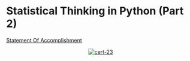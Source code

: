 # Statistical Thinking in Python (Part 2)

[Statement Of Accomplishment](https://www.datacamp.com/statement-of-accomplishment/course/523bd445dbe52a0f69a20979f95b89808cf0a51f)

 <p align='center'>
  <a href="#">
    <img src='https://github.com/mohd-faizy/CAREER-TRACK-Data-Scientist-with-Python/blob/main/_Certificates/%5BCert%5D_18_Statistical%20Thinking%20in%20Python%20(Part%202).jpg?raw=true' alt="cert-23">
  </a>
</p>
